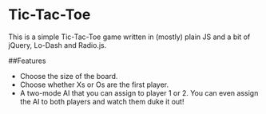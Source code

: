 # Tic-Tac-Toe
This is a simple Tic-Tac-Toe game written in (mostly) plain JS and a bit of jQuery, Lo-Dash and Radio.js.

##Features
* Choose the size of the board.
* Choose whether Xs or Os are the first player.
* A two-mode AI that you can assign to player 1 or 2.  You can even assign the AI to both players and watch them duke it out!